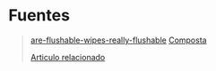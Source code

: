 [by]: <> "Eduardo avila"
[date]: <> "8 de marzo 2020"
[title]: <> "Di adios a las toallas humedas"

# Fuentes

> [are-flushable-wipes-really-flushable](https://www.today.com/series/one-small-thing/are-flushable-wipes-really-flushable-t151945)
> [Composta](https://es.wikipedia.org/wiki/Compost)
>
> [Articulo relacionado](https://friendsoftheearth.uk/plastics/wet-wipes-keeping-them-out-our-seas-and-sewers)

